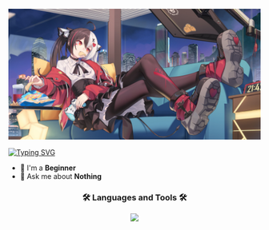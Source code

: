 ![Banner](https://github.com/Haihaay/Haihaay/blob/main/IMG_20250118_063122.png)

<a href="https://git.io/typing-svg"><img src="https://readme-typing-svg.demolab.com?font=Shadows+Into+Light&size=34&letterSpacing=.4rem&duration=3000&pause=1000&center=true&width=435&lines=Hi+hi+cutie+%F0%9F%91%8B;Welcome+here+" alt="Typing SVG" /></a>

- 🌱 I'm a **Beginner**
- 💬 Ask me about **Nothing**

<p align="left">
</p>

<h3 align="center">🛠️ Languages and Tools 🛠️</h3>

<p align="center">
  <a href="https://skillicons.dev">
    <img src="https://skillicons.dev/icons?i=html,css,js,figma,mysql,python" />
  </a>
</p>
